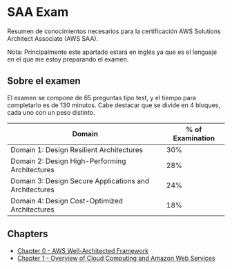 # SAA Exam

Resumen de conocimientos necesarios para la certificación AWS Solutions Architect Associate (AWS SAA).

Nota: Principalmente este apartado estará en inglés ya que es el lenguaje en el que me estoy preparando el examen.

## Sobre el examen

El examen se compone de 65 preguntas tipo test, y el tiempo para completarlo es de 130 minutos. Cabe destacar que se divide en 4 bloques, cada uno con un peso distinto.

| **Domain**                                             | **% of Examination** |
| ------------------------------------------------------ | -------------------- |
| Domain 1: Design Resilient Architectures               | 30%                  |
| Domain 2: Design High-Performing Architectures         | 28%                  |
| Domain 3: Design Secure Applications and Architectures | 24%                  |
| Domain 4: Design Cost-Optimized Architectures          | 18%                  |

## Chapters

- [Chapter 0 - AWS Well-Architected Framework](<00 - well-architected_framework.md>)
- [Chapter 1 - Overview of Cloud Computing and Amazon Web Services](<01 - cloud_computing.md>)
